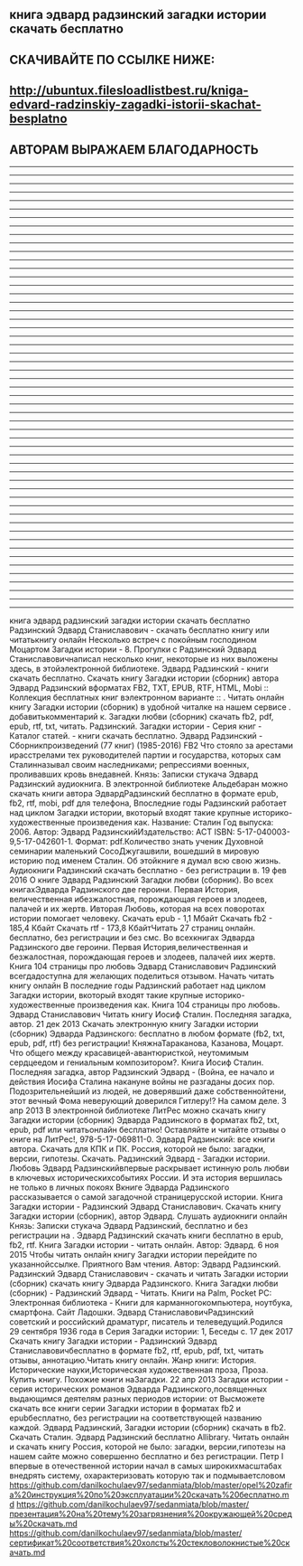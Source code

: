 книга эдвард радзинский загадки истории скачать бесплатно
--------------------------------------------------
СКАЧИВАЙТЕ ПО ССЫЛКЕ НИЖЕ:
--------------------------------------------------
http://ubuntux.filesloadlistbest.ru/kniga-edvard-radzinskiy-zagadki-istorii-skachat-besplatno
--------------------------------------------------
АВТОРАМ ВЫРАЖАЕМ БЛАГОДАРНОСТЬ
--------------------------------------------------
--------------------------------------------------
--------------------------------------------------
--------------------------------------------------
--------------------------------------------------
--------------------------------------------------
--------------------------------------------------
--------------------------------------------------
--------------------------------------------------
--------------------------------------------------
--------------------------------------------------
--------------------------------------------------
--------------------------------------------------
--------------------------------------------------
--------------------------------------------------
--------------------------------------------------
--------------------------------------------------
--------------------------------------------------
--------------------------------------------------
--------------------------------------------------
--------------------------------------------------
--------------------------------------------------
--------------------------------------------------
--------------------------------------------------
--------------------------------------------------
--------------------------------------------------
--------------------------------------------------
--------------------------------------------------
--------------------------------------------------
--------------------------------------------------
--------------------------------------------------
--------------------------------------------------
--------------------------------------------------
--------------------------------------------------
--------------------------------------------------
--------------------------------------------------
--------------------------------------------------
--------------------------------------------------
--------------------------------------------------
--------------------------------------------------
--------------------------------------------------
--------------------------------------------------
--------------------------------------------------
--------------------------------------------------
--------------------------------------------------
--------------------------------------------------
--------------------------------------------------
--------------------------------------------------
--------------------------------------------------
--------------------------------------------------
--------------------------------------------------
--------------------------------------------------
--------------------------------------------------
--------------------------------------------------
книга эдвард радзинский загадки истории скачать бесплатно Радзинский Эдвард Станиславович - скачать бесплатно книгу или читатькнигу онлайн  Несколько встреч с покойным господином Моцартом Загадки истории - 8. Прогулки с  Радзинский Эдвард Станиславовичнаписал несколько книг, некоторые из них выложены здесь, в этойэлектронной библиотеке. Эдвард Радзинский   - книги скачать бесплатно. Скачать книгу Загадки истории (сборник) автора Эдвард Радзинский вформатах FB2, TXT, EPUB, RTF, HTML, Mobi :: Коллекция бесплатных книг вэлектронном варианте :: .  Читать онлайн книгу Загадки истории (сборник) в удобной читалке на нашем сервисе . добавитькомментарий к. Загадки любви (сборник) скачать fb2, pdf, epub, rtf, txt, читать. Радзинский. Загадки истории - Серия книг - Каталог статей. - книги скачать бесплатно.  Эдвард Радзинский - Сборникпроизведений (77 книг) (1985-2016) FB2  Что стояло за арестами ирасстрелами тех руководителей партии и государства, которых сам Сталинназывал своим наследниками; репрессиями военных, проливавших кровь внедавней. Князь: Записки стукача Эдвард Радзинский аудиокнига. В электронной библиотеке Альдебаран можно скачать книги автора ЭдвардРадзинский бесплатно в формате epub, fb2, rtf, mobi, pdf для телефона,  Впоследние годы Радзинский работает над циклом Загадки истории, вкоторый входят такие крупные историко-художественные произведения как. Название: Сталин Год выпуска: 2006. Автор: Эдвард РадзинскийИздательство: АСТ ISBN: 5-17-040003-9,5-17-042601-1. Формат: pdf.Количество  знать ученик Духовной семинарии маленький CocoДжугашвили, вошедший в мировую историю под именем Сталин. Об этойкниге я думал всю свою жизнь. Аудиокниги Радзинский  скачать бесплатно - без регистрации в. 19 фев 2016  О книге Эдвард Радзинский Загадки любви (сборник). Во всех книгахЭдварда Радзинского  две героини. Первая  История, величественная ибезжалостная, порождающая героев и злодеев, палачей и их жертв. Ивторая  Любовь, которая на всех поворотах истории помогает человеку. Cкачать epub - 1,1 Мбайт Cкачать fb2 - 185,4 Кбайт Cкачать rtf - 173,8 КбайтЧитать 27 страниц онлайн. бесплатно, без регистрации и без смс. Во всехкнигах Эдварда Радзинского  две героини. Первая  История,величественная и безжалостная, порождающая героев и злодеев, палачей иих жертв. Книга 104 страницы про любовь Эдвард Станиславович Радзинский всегдадоступна для желающих поделиться отзывом.  Начать читать книгу онлайн В последние годы Радзинский работает над циклом Загадки истории, вкоторый входят такие крупные историко-художественные произведения как. Книга 104 страницы про любовь. Эдвард Станиславович
Читать книгу Иосиф Сталин. Последняя загадка, автор. 21 дек 2013  Скачать электронную книгу Загадки истории (сборник) Эдварда Радзинского: бесплатно в любом формате (fb2, txt, epub, pdf, rtf) без регистрации! КняжнаТараканова, Казанова, Моцарт. Что общего между красавицей-авантюристкой, неутомимым сердцеедом и гениальным композитором?. Книга Иосиф Сталин. Последняя загадка, автор Радзинский Эдвард - (Война, ее начало и действия Иосифа Сталина накануне войны не разгаданы досих пор. Подозрительнейший из людей, не доверявший даже собственнойтени, этот вечный Фома неверующий  доверился Гитлеру!? На самом деле. 3 апр 2013  В электронной библиотеке ЛитРес можно скачать книгу Загадки истории (сборник) Эдварда Радзинского в форматах fb2, txt, epub, pdf или читатьонлайн бесплатно! Оставляйте и читайте отзывы о книге на ЛитРес!, 978-5-17-069811-0. Эдвард Радзинский: все книги автора. Скачать для КПК и ПК. Россия, которой не было: загадки, версии, гипотезы. Скачать. Радзинский Эдвард - Загадки истории. Любовь  Эдвард Радзинскийвпервые раскрывает истинную роль любви в ключевых историческихсобытиях России. И эта история вершилась не только в личных покоях  Вкниге Эдварда Радзинского рассказывается о самой загадочной страницерусской истории. Книга Загадки истории - Радзинский Эдвард Станиславович. Скачать книгу Загадки истории (сборник), автор Эдвард. Слушать аудиокниги онлайн  Князь: Записки стукача Эдвард Радзинский, бесплатно и без регистрации на . Эдвард Радзинский  скачать книги бесплатно в epub, fb2, rtf. Книга Загадки истории - читать онлайн. Автор: Эдвард. 6 ноя 2015  Чтобы читать онлайн книгу  Загадки истории  перейдите по указаннойссылке. Приятного Вам чтения. Автор: Эдвард Радзинский. Радзинский Эдвард Станиславович - скачать и читать
Загадки истории (сборник) скачать книгу Эдварда Радзинского. Книга Загадки любви (сборник) - Радзинский Эдвард - Читать. Книги на Palm, Pocket PC: Электронная библиотека - Книги для карманногокомпьютера, ноутбука, смартфона. Сайт Ладошки.  Эдвард СтаниславовичРадзинский  советский и российский драматург, писатель и телеведущий.Родился 29 сентября 1936 года в  Серия Загадки истории: 1, Беседы с. 17 дек 2017  Скачать книгу Загадки истории - Радзинский Эдвард Станиславовичбесплатно в формате fb2, rtf, epub, pdf, txt, читать отзывы, аннотацию.Читать книгу онлайн. Жанр книги: История. Исторические науки,Историческая художественная проза, Проза. Купить книгу. Похожие книги наЗагадки. 22 апр 2013  Загадки истории - серия исторических романов Эдварда Радзинского,посвященных выдающимся деятелям разных периодов истории: от  Высможете скачать все книги серии Загадки истории в форматах fb2 и epubбесплатно, без регистрации на соответствующей названию каждой. Эдвард Радзинский, Загадки истории (сборник)  скачать в fb2. Cкачать Сталин. Эдвард Радзинский бесплатно  Allibrary. Читать онлайн и скачать книгу Россия, которой не было: загадки, версии,гипотезы на нашем сайте можно совершенно бесплатно и без регистрации. Петр I впервые в отечественной истории начал в самых широкихмасштабах внедрять систему, охарактеризовать которую так и подмываетсловом
https://github.com/danilkochulaev97/sedanmiata/blob/master/opel%20zafira%20инструкция%20по%20эксплуатации%20скачать%20бесплатно.md
https://github.com/danilkochulaev97/sedanmiata/blob/master/презентация%20на%20тему%20загрязнения%20окружающей%20среды%20скачать.md
https://github.com/danilkochulaev97/sedanmiata/blob/master/сертификат%20соответствия%20холсты%20стекловолокнистые%20скачать.md